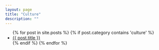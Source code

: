 ```yaml
---
layout: page
title: "Culture"
description: ""
---
```

<div id="home">
  <ul class="posts">
	{% for post in site.posts %}
	  {% if post.category contains 'culture' %}
	      <li><a href="{{ post.url }}">{{ post.title }}</a></li>
	  {% endif %}
	{% endfor %}
  </ul>
</div>
